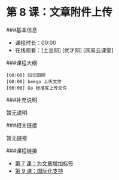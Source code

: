 第 8 课：文章附件上传
==========================

###基本信息

- 课程时长：00:00
- 在线观看：[土豆网] [优才网] [网易云课堂]

###课程大纲

	[00:00] 知识回顾
	[00:00] beego 上传文件
	[00:00] Go 标准库上传文件
	
###补充说明

暂无说明

###相关链接

暂无链接

###课程链接

- [第 7 课：为文章增加标签](../lecture7/lecture7.md)
- [第 9 课：国际化支持](../lecture9/lecture9.md)
